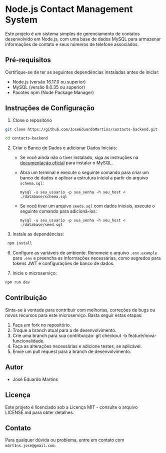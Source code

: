 # Node.js Contact Management System

Este projeto é um sistema simples de gerenciamento de contatos desenvolvido em Node.js, com uma base de dados MySQL para armazenar informações de contato e seus números de telefone associados.


## Pré-requisitos

Certifique-se de ter as seguintes dependências instaladas antes de iniciar:

-   Node.js (versão 16.17.0 ou superior)
-   MySQL (versão 8.0.35 ou superior)
-   Pacotes npm (Node Package Manager)

## Instruções de Configuração

1. Clone o repositório

```bash
git clone https://github.com/JoseEduardoMartins/contacts-backend.git

cd contacts-backend
```

2. Criar o Banco de Dados e adicionar Dados Iniciais:

    - Se você ainda não o tiver instalado, siga as instruções na [documentação oficial](https://www.mysql.com/downloads/) para instalar o MySQL.

    - Abra um terminal e execute o seguinte comando para criar um banco de dados e aplicar a estrutura inicial a partir do arquivo `schema.sql`:

        ```
        mysql -u seu_usuario -p sua_senha -h seu_host < ./database/schema.sql

        ```

    - Se você tiver um arquivo `seeds.sql` com dados iniciais, execute o seguinte comando para adicioná-los:
        ```
        mysql -u seu_usuario -p sua_senha -h seu_host < ./database/seed.sql
        ```

3. Instale as dependências:

```bash
 npm install
```

6. Configure as variáveis de ambiente. Renomeie o arquivo `.env.example` para `.env` e preencha as informações necessárias, como segredos para tokens JWT e configurações de banco de dados.

7. Inicie o microserviço:

```bash
npm run dev
```

## Contribuição

Sinta-se à vontade para contribuir com melhorias, correções de bugs ou novos recursos para este microserviço. Basta seguir estas etapas:

1. Faça um fork no repositório.
2. Troque a branch atual para a de desenvolvimento.
3. Crie uma branch para sua contribuição: git checkout -b feature/nova-funcionalidade.
4. Faça as alterações necessárias e adicione testes, se aplicável.
5. Envie um pull request para a branch de desenvolvimento.

## Autor

-   José Eduardo Martins

## Licença

Este projeto é licenciado sob a Licença MIT - consulte o arquivo LICENSE.md para obter detalhes.

## Contato

Para qualquer dúvida ou problema, entre em contato com `m4rt1ns.jose@gmail.com`.


